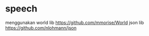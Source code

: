 # speech
menggunakan 
world lib
https://github.com/mmorise/World
json lib
https://github.com/nlohmann/json
